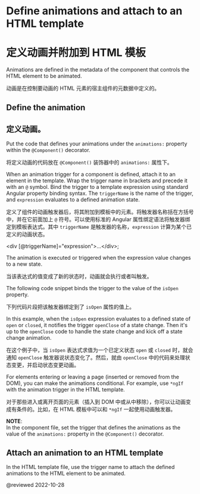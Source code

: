 # Define animations and attach to an HTML template

# 定义动画并附加到 HTML 模板

Animations are defined in the metadata of the component that controls the HTML element to be animated.

动画是在控制要动画的 HTML 元素的宿主组件的元数据中定义的。

## Define the animation

## 定义动画。

Put the code that defines your animations under the `animations:` property within the `@Component()` decorator.

将定义动画的代码放在 `@Component()` 装饰器中的 `animations:` 属性下。

<code-example header="src/app/open-close.component.ts" path="animations/src/app/open-close.component.ts" region="component"></code-example>

When an animation trigger for a component is defined, attach it to an element in the template. Wrap the trigger name in brackets and precede it with an `@` symbol.
Bind the trigger to a template expression using standard Angular property binding syntax. The `triggerName` is the name of the trigger, and `expression` evaluates to a defined animation state.

定义了组件的动画触发器后，将其附加到模板中的元素。将触发器名称括在方括号中，并在它前面加上 `@` 符号。可以使用标准的 Angular 属性绑定语法将触发器绑定到模板表达式。其中 `triggerName` 是触发器的名称，`expression` 计算为某个已定义的动画状态。

<code-example format="typescript" language="typescript">

&lt;div [&commat;triggerName]="expression"&gt;&hellip;&lt;/div&gt;;

</code-example>

The animation is executed or triggered when the expression value changes to a new state.

当该表达式的值变成了新的状态时，动画就会执行或者叫触发。

The following code snippet binds the trigger to the value of the `isOpen` property.

下列代码片段把该触发器绑定到了 `isOpen` 属性的值上。

<code-example header="src/app/open-close.component.html" path="animations/src/app/open-close.component.1.html" region="trigger"></code-example>

In this example, when the `isOpen` expression evaluates to a defined state of `open` or `closed`, it notifies the trigger `openClose` of a state change.
Then it's up to the `openClose` code to handle the state change and kick off a state change animation.

在这个例子中，当 `isOpen` 表达式求值为一个已定义状态 `open` 或 `closed` 时，就会通知 `openClose` 触发器说状态变化了。然后，就由 `openClose` 中的代码来处理状态变更，并启动状态变更动画。

For elements entering or leaving a page \(inserted or removed from the DOM\), you can make the animations conditional.
For example, use `*ngIf` with the animation trigger in the HTML template.

对于那些进入或离开页面的元素（插入到 DOM 中或从中移除），你可以让动画变成有条件的。比如，在 HTML 模板中可以和 `*ngIf` 一起使用动画触发器。

<div class="alert is-helpful">

**NOTE**: <br />
In the component file, set the trigger that defines the animations as the value of the `animations:` property in the `@Component()` decorator.

## Attach an animation to an HTML template

In the HTML template file, use the trigger name to attach the defined animations to the HTML element to be animated.

</div>

@reviewed 2022-10-28
